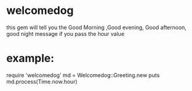 # welcomedog

this gem will tell you the Good Morning ,Good evening, Good afternoon, good night message if you pass the hour value

# example: 
require 'welcomedog'
md = Welcomedog::Greeting.new
puts md.process(Time.now.hour)
